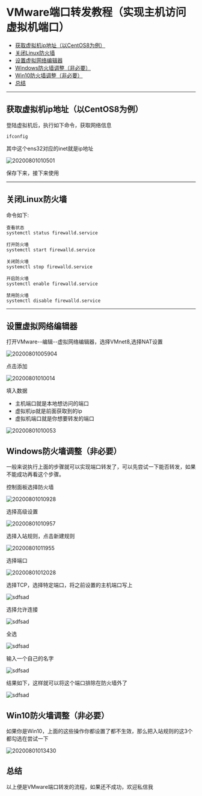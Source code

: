 # VMware端口转发教程（实现主机访问虚拟机端口）

<!-- TOC -->

- [获取虚拟机ip地址（以CentOS8为例）](#获取虚拟机ip地址以centos8为例)
- [关闭Linux防火墙](#关闭linux防火墙)
- [设置虚拟网络编辑器](#设置虚拟网络编辑器)
- [Windows防火墙调整（非必要）](#windows防火墙调整非必要)
- [Win10防火墙调整（非必要）](#win10防火墙调整非必要)
- [总结](#总结)

<!-- /TOC -->

---
## 获取虚拟机ip地址（以CentOS8为例）

登陆虚拟机后，执行如下命令，获取网络信息

```
ifconfig
```

其中这个ens32对应的inet就是ip地址

![20200801010501](https://cdn.jsdelivr.net/gh/SuperMarioYL/ImageHostingService@master/resources/blogs/20200801010501.png)

保存下来，接下来使用

---
## 关闭Linux防火墙

  命令如下:

  ```
  查看状态
  systemctl status firewalld.service

  打开防火墙
  systemctl start firewalld.service

  关闭防火墙
  systemctl stop firewalld.service

  开启防火墙
  systemctl enable firewalld.service

  禁用防火墙
  systemctl disable firewalld.service
  ```

---
## 设置虚拟网络编辑器

打开VMware--编辑--虚拟网络编辑器，选择VMnet8,选择NAT设置

![20200801005904](https://cdn.jsdelivr.net/gh/SuperMarioYL/ImageHostingService@master/resources/blogs/20200801005904.png)

点击添加

![20200801010014](https://cdn.jsdelivr.net/gh/SuperMarioYL/ImageHostingService@master/resources/blogs/20200801010014.png)

填入数据
- 主机端口就是本地想访问的端口
- 虚拟机ip就是前面获取到的ip
- 虚拟机端口就是你想要转发的端口

![20200801010053](https://cdn.jsdelivr.net/gh/SuperMarioYL/ImageHostingService@master/resources/blogs/20200801010053.png)

## Windows防火墙调整（非必要）

一般来说执行上面的步骤就可以实现端口转发了，可以先尝试一下能否转发，如果不能成功再看这个步骤。

控制面板选择防火墙

![20200801010928](https://cdn.jsdelivr.net/gh/SuperMarioYL/ImageHostingService@master/resources/blogs/20200801010928.png)

选择高级设置

![20200801010957](https://cdn.jsdelivr.net/gh/SuperMarioYL/ImageHostingService@master/resources/blogs/20200801010957.png)

选择入站规则，点击新建规则

![20200801011955](https://cdn.jsdelivr.net/gh/SuperMarioYL/ImageHostingService@master/resources/blogs/20200801011955.png)

选择端口

![20200801012028](https://cdn.jsdelivr.net/gh/SuperMarioYL/ImageHostingService@master/resources/blogs/20200801012028.png)

选择TCP，选择特定端口，将之前设置的主机端口写上

![sdfsad](https://cdn.jsdelivr.net/gh/SuperMarioYL/ImageHostingService@master/resources/blogs/Snipaste_2020-08-01_01-24-41.png)

选择允许连接

![sdfsad](https://cdn.jsdelivr.net/gh/SuperMarioYL/ImageHostingService@master/resources/blogs/Snipaste_2020-08-01_01-24-58.png)

全选

![sdfsad](https://cdn.jsdelivr.net/gh/SuperMarioYL/ImageHostingService@master/resources/blogs/Snipaste_2020-08-01_01-25-08.png)

输入一个自己的名字

![sdfsad](https://cdn.jsdelivr.net/gh/SuperMarioYL/ImageHostingService@master/resources/blogs/Snipaste_2020-08-01_01-25-20.png)

结果如下，这样就可以将这个端口排除在防火墙外了

![sdfsad](https://cdn.jsdelivr.net/gh/SuperMarioYL/ImageHostingService@master/resources/blogs/Snipaste_2020-08-01_01-25-34.png)

## Win10防火墙调整（非必要）

如果你是Win10，上面的这些操作你都设置了都不生效，那么把入站规则的这3个都勾选在尝试一下

![20200801013430](https://cdn.jsdelivr.net/gh/SuperMarioYL/ImageHostingService@master/resources/blogs/20200801013430.png)


## 总结

以上便是VMware端口转发的流程，如果还不成功，欢迎私信我
